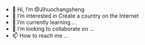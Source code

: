 - 👋 Hi, I’m @Jihuochangsheng
- 👀 I’m interested in Create a country on the Internet
- 🌱 I’m currently learning ...
- 💞️ I’m looking to collaborate on ...
- 📫 How to reach me ...

<!---
Jihuochangsheng/Jihuochangsheng is a ✨ special ✨ repository because its `README.md` (this file) appears on your GitHub profile.
You can click the Preview link to take a look at your changes.
--->
